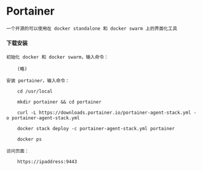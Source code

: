 
# Portainer

	一个开源的可以使用在 docker standalone 和 docker swarm 上的界面化工具

#### 下载安装

    初始化 docker 和 docker swarm，输入命令：

        (略)

    安装 portainer，输入命令：

        cd /usr/local

        mkdir portainer && cd portainer

        curl -L https://downloads.portainer.io/portainer-agent-stack.yml -o portainer-agent-stack.yml

        docker stack deploy -c portainer-agent-stack.yml portainer

        docker ps

    访问页面：

        https://ipaddress:9443
